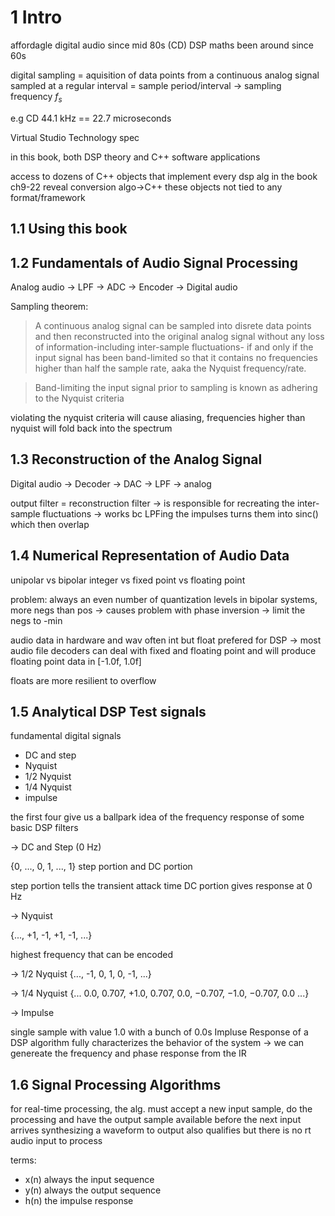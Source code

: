 # 1 Intro

affordagle digital audio since mid 80s (CD)
DSP maths been around since 60s

digital sampling = aquisition of data points from a continuous analog signal
sampled at a regular interval = sample period/interval
-> sampling frequency $f_s$

e.g CD 44.1 kHz == 22.7 microseconds

Virtual Studio Technology spec

in this book, both DSP theory and C++ software applications

access to dozens of C++ objects that implement every dsp alg in the book
ch9-22 reveal conversion algo->C++
these objects not tied to any format/framework

## 1.1 Using this book

## 1.2 Fundamentals of Audio Signal Processing

Analog audio -> LPF -> ADC -> Encoder -> Digital audio

Sampling theorem:

> A continuous analog signal can be sampled into disrete data points and then reconstructed into the original analog signal without any loss of information-including inter-sample fluctuations- if and only if the input signal has been band-limited so that it contains no frequencies higher than half the sample rate, aaka the Nyquist frequency/rate.

> Band-limiting the input signal prior to sampling is known as adhering to the Nyquist criteria

violating the nyquist criteria will cause aliasing, frequencies higher than nyquist will fold back into the spectrum

## 1.3 Reconstruction of the Analog Signal

Digital audio -> Decoder -> DAC -> LPF -> analog

output filter = reconstruction filter
-> is responsible for recreating the inter-sample fluctuations
-> works bc LPFing the impulses turns them into sinc() which then overlap

## 1.4 Numerical Representation of Audio Data

unipolar vs bipolar
integer vs fixed point vs floating point

problem: always an even number of quantization levels
in bipolar systems, more negs than pos
-> causes problem with phase inversion
-> limit the negs to -min

audio data in hardware and wav often int
but float prefered for DSP
-> most audio file decoders can deal with fixed and floating point and will produce floating point data in [-1.0f, 1.0f]

floats are more resilient to overflow

## 1.5 Analytical DSP Test signals

fundamental digital signals
- DC and step
- Nyquist
- 1/2 Nyquist
- 1/4 Nyquist
- impulse

the first four give us a ballpark idea of the frequency response of some basic DSP filters

-> DC and Step (0 Hz)

{0, ..., 0, 1, ..., 1}
step portion and DC portion

step portion tells the transient attack time
DC portion gives response at 0 Hz

-> Nyquist

{..., +1, -1, +1, -1, ...}

highest frequency that can be encoded

-> 1/2 Nyquist
{..., -1, 0, 1, 0, -1, ...}

-> 1/4 Nyquist
{... 0.0, 0.707, +1.0, 0.707, 0.0, −0.707, −1.0, −0.707, 0.0 ...}

-> Impulse

single sample with value 1.0 with a bunch of 0.0s
Impluse Response of a DSP algorithm fully characterizes the behavior of the system
-> we can genereate the frequency and phase response from the IR

## 1.6 Signal Processing Algorithms

for real-time processing, the alg. must accept a new input sample, do the processing and have the output sample available before the next input arrives
synthesizing a waveform to output also qualifies but there is no rt audio input to process

terms:
- x(n) always the input sequence
- y(n) always the output sequence
- h(n) the impulse response
